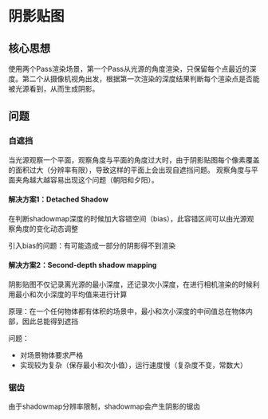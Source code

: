 # 阴影贴图
## 核心思想
使用两个Pass渲染场景，第一个Pass从光源的角度渲染，只保留每个点最近的深度。第二个从摄像机视角出发，根据第一次渲染的深度结果判断每个渲染点是否能被光源看到，从而生成阴影。

## 问题
### 自遮挡
当光源观察一个平面，观察角度与平面的角度过大时，由于阴影贴图每个像素覆盖的面积过大（分辨率有限），导致这样的平面上会出现自遮挡问题。
观察角度与平面夹角越大越容易出现这个问题（朝阳和夕阳）。

#### 解决方案1：Detached Shadow
在判断shadowmap深度的时候加大容错空间（bias），此容错区间可以由光源观察角度的变化动态调整

引入bias的问题：有可能造成一部分的阴影得不到渲染

#### 解决方案2：Second-depth shadow mapping
阴影贴图不仅记录离光源的最小深度，还记录次小深度，在进行相机渲染的时候利用最小和次小深度的平均值来进行计算

原理：在一个任何物体都有体积的场景中，最小和次小深度的中间值总在物体内部，因此总能得到遮挡

问题：
+ 对场景物体要求严格
+ 实现较为复杂（保存最小和次小值），运行速度慢（复杂度不变，常数大）

### 锯齿
由于shadowmap分辨率限制，shadowmap会产生阴影的锯齿